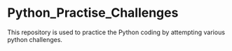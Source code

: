 # Python_Practise_Challenges
This repository is used to practice the Python coding by attempting various python challenges.
